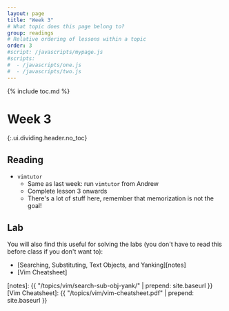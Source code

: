 ```yaml
---
layout: page
title: "Week 3"
# What topic does this page belong to?
group: readings
# Relative ordering of lessons within a topic
order: 3
#script: /javascripts/mypage.js
#scripts:
#  - /javascripts/one.js
#  - /javascripts/two.js
---
```



{% include toc.md %}

# Week 3
{:.ui.dividing.header.no_toc}


## Reading

- `vimtutor`
  - Same as last week: run `vimtutor` from Andrew
  - Complete lesson 3 onwards
  - There's a lot of stuff here, remember that memorization is not the goal!

## Lab

You will also find this useful for solving the labs (you don't have to
read this before class if you don't want to):

- [Searching, Substituting, Text Objects, and Yanking][notes]
- [Vim Cheatsheet]

[notes]: {{ "/topics/vim/search-sub-obj-yank/" | prepend: site.baseurl }}
[Vim Cheatsheet]: {{ "/topics/vim/vim-cheatsheet.pdf" | prepend: site.baseurl }}

